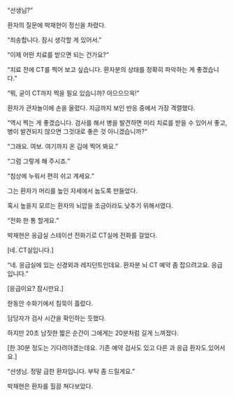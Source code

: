 “선생님?”

환자의 질문에 박재현이 정신을 차렸다.

“죄송합니다. 잠시 생각할 게 있어서.”

“이제 어떤 치료를 받으면 되는 건가요?”

“치료 전에 CT를 찍어 보고 싶습니다. 환자분의 상태를 정확히 파악하는 게 좋겠습니다.”

“뭐, 굳이 CT까지 찍을 필요 있습니까? 아으으으윽!”

환자가 관자놀이에 손을 올렸다. 지금까지 보인 반응 중에서 가장 격렬했다.

“역시 찍는 게 좋겠습니다. 검사를 해서 병을 발견하면 미리 치료를 받을 수 있어서 좋고, 병이 발견되지 않으면 그것대로 좋은 것 아니겠습니까?”

“그래요. 여보. 여기까지 온 김에 찍어 봐요.”

“그럼 그렇게 해 주시죠.”

“침상에 누워서 편히 쉬고 계세요.”

그는 환자가 머리를 높인 자세에서 눕도록 만들었다.

혹시 높을지 모르는 환자의 뇌압을 조금이라도 낮추기 위해서였다.

“전화 한 통 할게요.”

박재현은 응급실 스테이션 전화기로 CT실에 전화를 걸었다.

[네. CT실입니다.]

“네. 응급실에 있는 신경외과 레지던트인데요. 환자분 뇌 CT 예약 좀 잡으려고요. 응급입니다.”

[응급이요? 잠시만요.]

한동안 수화기에서 침묵이 흘렀다.

담당자가 검사 시간을 확인하는 듯했다.

하지만 20초 남짓한 짧은 순간이 그에게는 20분처럼 길게 느껴졌다.

[한 30분 정도는 기다려야겠는데요. 기존 예약 검사도 있고 다른 과 응급 환자도 있어서요.]

“선생님. 정말 급한 환자입니다. 부탁 좀 드릴게요.”

박재현은 환자를 힐끔 쳐다보았다.